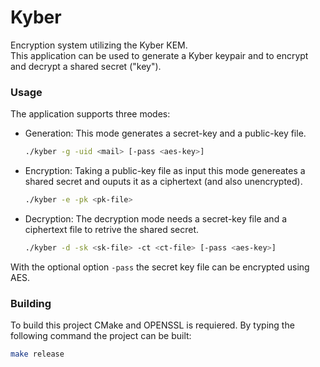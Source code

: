 # Kyber
Encryption system utilizing the Kyber KEM.   
This application can be used to generate a Kyber keypair and to encrypt and decrypt a shared secret ("key").

### Usage

The application supports three modes:

* Generation: This mode generates a secret-key and a public-key file.
  ```bash
  ./kyber -g -uid <mail> [-pass <aes-key>]
  ```
* Encryption: Taking a public-key file as input this mode genereates a shared secret and ouputs it as a ciphertext (and also unencrypted).
  ```bash
  ./kyber -e -pk <pk-file>
  ```
* Decryption: The decryption mode needs a secret-key file and a ciphertext file to retrive the shared secret.
  ```bash
  ./kyber -d -sk <sk-file> -ct <ct-file> [-pass <aes-key>]
  ```
With the optional option `-pass` the secret key file can be encrypted using AES.

### Building

To build this project CMake and OPENSSL is requiered.
By typing the following command the project can be built:
```bash
make release
```
